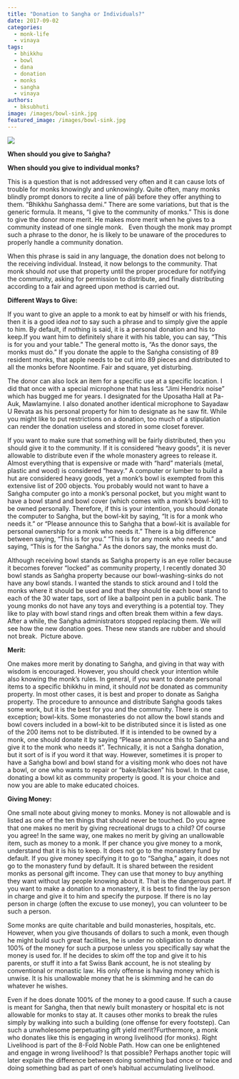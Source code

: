 ```yaml
---
title: "Donation to Sangha or Individuals?"
date: 2017-09-02
categories: 
  - monk-life
  - vinaya
tags: 
  - bhikkhu
  - bowl
  - dana
  - donation
  - monks
  - sangha
  - vinaya
authors: 
  - bksubhuti
image: /images/bowl-sink.jpg
featured_image: /images/bowl-sink.jpg
---
```


[![](/images/bowl-sink.jpg)](/images/2017/09/bowl-sink.jpg)

**When should you give to Saṅgha?**

**When should you give to individual monks?**

This is a question that is not addressed very often and it can cause lots of trouble for monks knowingly and unknowingly. Quite often, many monks blindly prompt donors to recite a line of pāḷi before they offer anything to them. “Bhikkhu Saṅghassa demi.” There are some variations, but that is the generic formula. It means, “I give to the community of monks.” This is done to give the donor more merit. He makes more merit when he gives to a community instead of one single monk.   Even though the monk may prompt such a phrase to the donor, he is likely to be unaware of the procedures to properly handle a community donation.

When this phrase is said in any language, the donation does not belong to the receiving individual. Instead, it now belongs to the community. That monk should _not_ use that property until the proper procedure for notifying the community, asking for permission to distribute, and finally distributing according to a fair and agreed upon method is carried out.

**Different Ways to Give:**

If you want to give an apple to a monk to eat by himself or with his friends, then it is a good idea _not_ to say such a phrase and to simply give the apple to him. By default, if nothing is said, it is a personal donation and his to keep.If you want him to definitely share it with his table, you can say, “This is for you and your table.” The general motto is, “As the donor says, the monks must do.” If you donate the apple to the Saṅgha consisting of 89 resident monks, that apple needs to be cut into 89 pieces and distributed to all the monks before Noontime. Fair and square, yet disturbing.

The donor can also lock an item for a specific use at a specific location. I did that once with a special microphone that has less “Jimi Hendrix noise” which has bugged me for years. I designated for the Uposatha Hall at Pa-Auk, Mawlamyine. I also donated another identical microphone to Sayadaw U Revata as his personal property for him to designate as he saw fit. While you might like to put restrictions on a donation, too much of a stipulation can render the donation useless and stored in some closet forever.

If you want to make sure that something will be fairly distributed, then you should give it to the community. If it is considered “heavy goods”, it is never allowable to distribute even if the whole monastery agrees to release it. Almost everything that is expensive or made with “hard” materials (metal, plastic and wood) is considered “heavy.” A computer or lumber to build a hut are considered heavy goods, yet a monk’s bowl is exempted from this extensive list of 200 objects. You probably would not want to have a Saṅgha computer go into a monk’s personal pocket, but you might want to have a bowl stand and bowl cover (which comes with a monk’s bowl-kit) to be owned personally. Therefore, if this is your intention, you should donate the computer to Saṅgha, but the bowl-kit by saying, “It is for a monk who needs it.” or “Please announce this to Saṅgha that a bowl-kit is available for personal ownership for a monk who needs it.” There is a big difference between saying, “This is for you.” “This is for any monk who needs it.” and saying, “This is for the Saṅgha.” As the donors say, the monks must do.

Although receiving bowl stands as Saṅgha property is an eye roller because it becomes forever “locked” as community property, I recently donated 30 bowl stands as Saṅgha property because our bowl-washing-sinks do not have any bowl stands. I wanted the stands to stick around and I told the monks where it should be used and that they should tie each bowl stand to each of the 30 water taps, sort of like a ballpoint pen in a public bank. The young monks do not have any toys and everything is a potential toy. They like to play with bowl stand rings and often break them within a few days. After a while, the Saṅgha administrators stopped replacing them. We will see how the new donation goes. These new stands are rubber and should not break.  Picture above.

**Merit:**

One makes more merit by donating to Saṅgha, and giving in that way with wisdom is encouraged. However, you should check your intention while also knowing the monk’s rules. In general, if you want to donate personal items to a specific bhikkhu in mind, it should _not_ be donated as community property. In most other cases, it is best and proper to donate as Saṅgha property. The procedure to announce and distribute Saṅgha goods takes some work, but it is the best for you and the community. There is one exception; bowl-kits. Some monasteries do not allow the bowl stands and bowl covers included in a bowl-kit to be distributed since it is listed as one of the 200 items not to be distributed. If it is intended to be owned by a monk, one should donate it by saying “Please announce this to Saṅgha and give it to the monk who needs it”. Technically, it is not a Saṅgha donation, but it sort of is if you word it that way. However, sometimes it is proper to have a Saṅgha bowl and bowl stand for a visiting monk who does not have a bowl, or one who wants to repair or “bake/blacken” his bowl. In that case, donating a bowl kit as community property is good. It is your choice and now you are able to make educated choices.

**Giving Money:**

One small note about giving money to monks. Money is not allowable and is listed as one of the ten things that should never be touched. Do you agree that one makes no merit by giving recreational drugs to a child? Of course you agree! In the same way, one makes no merit by giving an unallowable item, such as money to a monk. If per chance you give money to a monk, understand that it is his to keep. It does not go to the monastery fund by default. If you give money specifying it to go to “Saṅgha,” again, it does not go to the monastery fund by default. It is shared between the resident monks as personal gift income. They can use that money to buy anything they want without lay people knowing about it. That is the dangerous part. If you want to make a donation to a monastery, it is best to find the lay person in charge and give it to him and specify the purpose. If there is no lay person in charge (often the excuse to use money), you can volunteer to be such a person.

Some monks are quite charitable and build monasteries, hospitals, etc. However, when you give thousands of dollars to such a monk, even though he might build such great facilities, he is under no obligation to donate 100% of the money for such a purpose unless you specifically say what the money is used for. If he decides to skim off the top and give it to his parents, or stuff it into a fat Swiss Bank account, he is not stealing by conventional or monastic law. His only offense is having money which is unwise. It is his unallowable money that he is skimming and he can do whatever he wishes.

Even if he does donate 100% of the money to a good cause. If such a cause is meant for Saṅgha, then that newly built monastery or hospital etc is not allowable for monks to stay at. It causes other monks to break the rules simply by walking into such a building (one offense for every footstep). Can such a unwholesome perpetuating gift yield merit?Furthermore, a monk who donates like this is engaging in wrong livelihood (for monks). Right Livelihood is part of the 8-Fold Noble Path. How can one be enlightened and engage in wrong livelihood? Is that possible? Perhaps another topic will later explain the difference between doing something bad once or twice and doing something bad as part of one’s habitual accumulating livelihood.